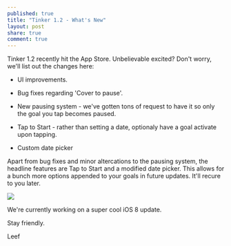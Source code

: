 ```yaml
---
published: true
title: "Tinker 1.2 - What's New"
layout: post
share: true
comment: true
---
```


Tinker 1.2 recently hit the App Store. Unbelievable excited? Don't worry, we'll list out the changes here:

- UI improvements.

- Bug fixes regarding 'Cover to pause'.

- New pausing system - we've gotten tons of request to have it so only the goal you tap becomes paused.

- Tap to Start - rather than setting a date, optionaly have a goal activate upon tapping.

- Custom date picker

Apart from bug fixes and minor altercations to the pausing system, the headline features are Tap to Start and a modified date picker. This allows for a bunch more options appended to your goals in future updates. It'll recure to you later.

![](/http://f.cl.ly/items/1P2T1o1k1518163P0h2W/tinker_1.2.gif)

We're currently working on a super cool iOS 8 update.

Stay friendly.

Leef

